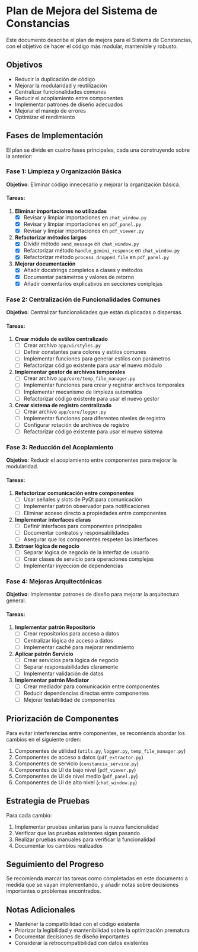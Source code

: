 # Plan de Mejora del Sistema de Constancias

Este documento describe el plan de mejora para el Sistema de Constancias, con el objetivo de hacer el código más modular, mantenible y robusto.

## Objetivos

- Reducir la duplicación de código
- Mejorar la modularidad y reutilización
- Centralizar funcionalidades comunes
- Reducir el acoplamiento entre componentes
- Implementar patrones de diseño adecuados
- Mejorar el manejo de errores
- Optimizar el rendimiento

## Fases de Implementación

El plan se divide en cuatro fases principales, cada una construyendo sobre la anterior:

### Fase 1: Limpieza y Organización Básica

**Objetivo**: Eliminar código innecesario y mejorar la organización básica.

#### Tareas:

1. **Eliminar importaciones no utilizadas**
   - [x] Revisar y limpiar importaciones en `chat_window.py`
   - [x] Revisar y limpiar importaciones en `pdf_panel.py`
   - [x] Revisar y limpiar importaciones en `pdf_viewer.py`

2. **Refactorizar métodos largos**
   - [x] Dividir método `send_message` en `chat_window.py`
   - [x] Refactorizar método `handle_gemini_response` en `chat_window.py`
   - [x] Refactorizar método `process_dropped_file` en `pdf_panel.py`

3. **Mejorar documentación**
   - [x] Añadir docstrings completos a clases y métodos
   - [x] Documentar parámetros y valores de retorno
   - [x] Añadir comentarios explicativos en secciones complejas

### Fase 2: Centralización de Funcionalidades Comunes

**Objetivo**: Centralizar funcionalidades que están duplicadas o dispersas.

#### Tareas:

1. **Crear módulo de estilos centralizado**
   - [ ] Crear archivo `app/ui/styles.py`
   - [ ] Definir constantes para colores y estilos comunes
   - [ ] Implementar funciones para generar estilos con parámetros
   - [ ] Refactorizar código existente para usar el nuevo módulo

2. **Implementar gestor de archivos temporales**
   - [ ] Crear archivo `app/core/temp_file_manager.py`
   - [ ] Implementar funciones para crear y registrar archivos temporales
   - [ ] Implementar mecanismo de limpieza automática
   - [ ] Refactorizar código existente para usar el nuevo gestor

3. **Crear sistema de registro centralizado**
   - [ ] Crear archivo `app/core/logger.py`
   - [ ] Implementar funciones para diferentes niveles de registro
   - [ ] Configurar rotación de archivos de registro
   - [ ] Refactorizar código existente para usar el nuevo sistema

### Fase 3: Reducción del Acoplamiento

**Objetivo**: Reducir el acoplamiento entre componentes para mejorar la modularidad.

#### Tareas:

1. **Refactorizar comunicación entre componentes**
   - [ ] Usar señales y slots de PyQt para comunicación
   - [ ] Implementar patrón observador para notificaciones
   - [ ] Eliminar acceso directo a propiedades entre componentes

2. **Implementar interfaces claras**
   - [ ] Definir interfaces para componentes principales
   - [ ] Documentar contratos y responsabilidades
   - [ ] Asegurar que los componentes respeten las interfaces

3. **Extraer lógica de negocio**
   - [ ] Separar lógica de negocio de la interfaz de usuario
   - [ ] Crear clases de servicio para operaciones complejas
   - [ ] Implementar inyección de dependencias

### Fase 4: Mejoras Arquitectónicas

**Objetivo**: Implementar patrones de diseño para mejorar la arquitectura general.

#### Tareas:

1. **Implementar patrón Repositorio**
   - [ ] Crear repositorios para acceso a datos
   - [ ] Centralizar lógica de acceso a datos
   - [ ] Implementar caché para mejorar rendimiento

2. **Aplicar patrón Servicio**
   - [ ] Crear servicios para lógica de negocio
   - [ ] Separar responsabilidades claramente
   - [ ] Implementar validación de datos

3. **Implementar patrón Mediator**
   - [ ] Crear mediador para comunicación entre componentes
   - [ ] Reducir dependencias directas entre componentes
   - [ ] Mejorar testabilidad de componentes

## Priorización de Componentes

Para evitar interferencias entre componentes, se recomienda abordar los cambios en el siguiente orden:

1. Componentes de utilidad (`utils.py`, `logger.py`, `temp_file_manager.py`)
2. Componentes de acceso a datos (`pdf_extractor.py`)
3. Componentes de servicio (`constancia_service.py`)
4. Componentes de UI de bajo nivel (`pdf_viewer.py`)
5. Componentes de UI de nivel medio (`pdf_panel.py`)
6. Componentes de UI de alto nivel (`chat_window.py`)

## Estrategia de Pruebas

Para cada cambio:

1. Implementar pruebas unitarias para la nueva funcionalidad
2. Verificar que las pruebas existentes sigan pasando
3. Realizar pruebas manuales para verificar la funcionalidad
4. Documentar los cambios realizados

## Seguimiento del Progreso

Se recomienda marcar las tareas como completadas en este documento a medida que se vayan implementando, y añadir notas sobre decisiones importantes o problemas encontrados.

## Notas Adicionales

- Mantener la compatibilidad con el código existente
- Priorizar la legibilidad y mantenibilidad sobre la optimización prematura
- Documentar decisiones de diseño importantes
- Considerar la retrocompatibilidad con datos existentes
